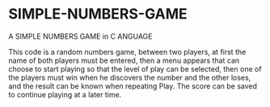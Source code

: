 # SIMPLE-NUMBERS-GAME

A SIMPLE NUMBERS GAME in C ANGUAGE

This code is a random numbers game, between two players, at first the name of both players must be entered, then a menu appears that can choose to start playing so that the level of play can be selected, then one of the players must win when he discovers the number and the other loses, and the result can be known when repeating Play. The score can be saved to continue playing at a later time.
